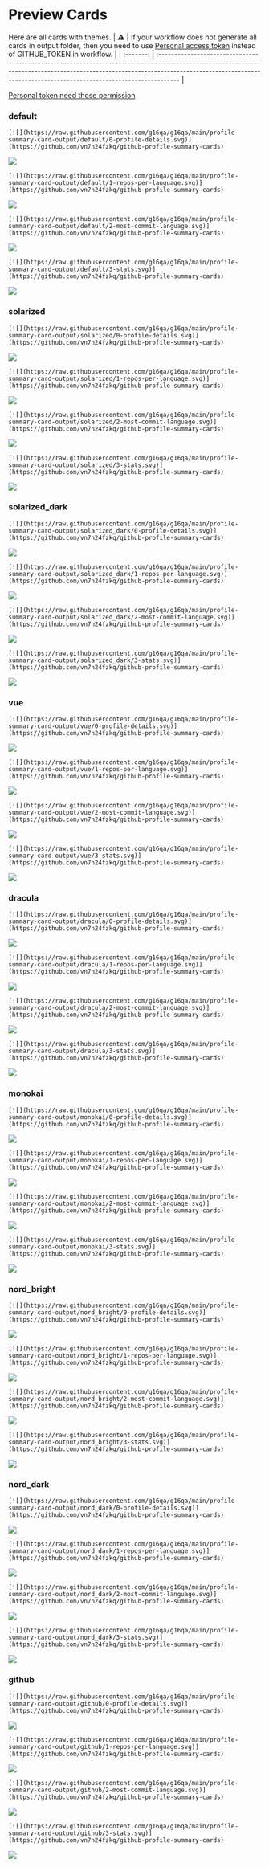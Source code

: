 
# Preview Cards

Here are all cards with themes.
| :warning: | If your workflow does not generate all cards in output folder, then you need to use [Personal access token](https://docs.github.com/en/actions/configuring-and-managing-workflows/creating-and-storing-encrypted-secrets) instead of GITHUB_TOKEN in workflow. |
| :-------: | :------------------------------------------------------------------------------------------------------------------------------------------------------------------------------------------------------------------------------------------------ |

[Personal token need those permission](https://github.com/vn7n24fzkq/github-profile-summary-cards/wiki/Personal-access-token-permissions)


### default


```
[![](https://raw.githubusercontent.com/g16qa/g16qa/main/profile-summary-card-output/default/0-profile-details.svg)](https://github.com/vn7n24fzkq/github-profile-summary-cards)
```
![](https://raw.githubusercontent.com/g16qa/g16qa/main/profile-summary-card-output/default/0-profile-details.svg)


```
[![](https://raw.githubusercontent.com/g16qa/g16qa/main/profile-summary-card-output/default/1-repos-per-language.svg)](https://github.com/vn7n24fzkq/github-profile-summary-cards)
```
![](https://raw.githubusercontent.com/g16qa/g16qa/main/profile-summary-card-output/default/1-repos-per-language.svg)


```
[![](https://raw.githubusercontent.com/g16qa/g16qa/main/profile-summary-card-output/default/2-most-commit-language.svg)](https://github.com/vn7n24fzkq/github-profile-summary-cards)
```
![](https://raw.githubusercontent.com/g16qa/g16qa/main/profile-summary-card-output/default/2-most-commit-language.svg)


```
[![](https://raw.githubusercontent.com/g16qa/g16qa/main/profile-summary-card-output/default/3-stats.svg)](https://github.com/vn7n24fzkq/github-profile-summary-cards)
```
![](https://raw.githubusercontent.com/g16qa/g16qa/main/profile-summary-card-output/default/3-stats.svg)


### solarized


```
[![](https://raw.githubusercontent.com/g16qa/g16qa/main/profile-summary-card-output/solarized/0-profile-details.svg)](https://github.com/vn7n24fzkq/github-profile-summary-cards)
```
![](https://raw.githubusercontent.com/g16qa/g16qa/main/profile-summary-card-output/solarized/0-profile-details.svg)


```
[![](https://raw.githubusercontent.com/g16qa/g16qa/main/profile-summary-card-output/solarized/1-repos-per-language.svg)](https://github.com/vn7n24fzkq/github-profile-summary-cards)
```
![](https://raw.githubusercontent.com/g16qa/g16qa/main/profile-summary-card-output/solarized/1-repos-per-language.svg)


```
[![](https://raw.githubusercontent.com/g16qa/g16qa/main/profile-summary-card-output/solarized/2-most-commit-language.svg)](https://github.com/vn7n24fzkq/github-profile-summary-cards)
```
![](https://raw.githubusercontent.com/g16qa/g16qa/main/profile-summary-card-output/solarized/2-most-commit-language.svg)


```
[![](https://raw.githubusercontent.com/g16qa/g16qa/main/profile-summary-card-output/solarized/3-stats.svg)](https://github.com/vn7n24fzkq/github-profile-summary-cards)
```
![](https://raw.githubusercontent.com/g16qa/g16qa/main/profile-summary-card-output/solarized/3-stats.svg)


### solarized_dark


```
[![](https://raw.githubusercontent.com/g16qa/g16qa/main/profile-summary-card-output/solarized_dark/0-profile-details.svg)](https://github.com/vn7n24fzkq/github-profile-summary-cards)
```
![](https://raw.githubusercontent.com/g16qa/g16qa/main/profile-summary-card-output/solarized_dark/0-profile-details.svg)


```
[![](https://raw.githubusercontent.com/g16qa/g16qa/main/profile-summary-card-output/solarized_dark/1-repos-per-language.svg)](https://github.com/vn7n24fzkq/github-profile-summary-cards)
```
![](https://raw.githubusercontent.com/g16qa/g16qa/main/profile-summary-card-output/solarized_dark/1-repos-per-language.svg)


```
[![](https://raw.githubusercontent.com/g16qa/g16qa/main/profile-summary-card-output/solarized_dark/2-most-commit-language.svg)](https://github.com/vn7n24fzkq/github-profile-summary-cards)
```
![](https://raw.githubusercontent.com/g16qa/g16qa/main/profile-summary-card-output/solarized_dark/2-most-commit-language.svg)


```
[![](https://raw.githubusercontent.com/g16qa/g16qa/main/profile-summary-card-output/solarized_dark/3-stats.svg)](https://github.com/vn7n24fzkq/github-profile-summary-cards)
```
![](https://raw.githubusercontent.com/g16qa/g16qa/main/profile-summary-card-output/solarized_dark/3-stats.svg)


### vue


```
[![](https://raw.githubusercontent.com/g16qa/g16qa/main/profile-summary-card-output/vue/0-profile-details.svg)](https://github.com/vn7n24fzkq/github-profile-summary-cards)
```
![](https://raw.githubusercontent.com/g16qa/g16qa/main/profile-summary-card-output/vue/0-profile-details.svg)


```
[![](https://raw.githubusercontent.com/g16qa/g16qa/main/profile-summary-card-output/vue/1-repos-per-language.svg)](https://github.com/vn7n24fzkq/github-profile-summary-cards)
```
![](https://raw.githubusercontent.com/g16qa/g16qa/main/profile-summary-card-output/vue/1-repos-per-language.svg)


```
[![](https://raw.githubusercontent.com/g16qa/g16qa/main/profile-summary-card-output/vue/2-most-commit-language.svg)](https://github.com/vn7n24fzkq/github-profile-summary-cards)
```
![](https://raw.githubusercontent.com/g16qa/g16qa/main/profile-summary-card-output/vue/2-most-commit-language.svg)


```
[![](https://raw.githubusercontent.com/g16qa/g16qa/main/profile-summary-card-output/vue/3-stats.svg)](https://github.com/vn7n24fzkq/github-profile-summary-cards)
```
![](https://raw.githubusercontent.com/g16qa/g16qa/main/profile-summary-card-output/vue/3-stats.svg)


### dracula


```
[![](https://raw.githubusercontent.com/g16qa/g16qa/main/profile-summary-card-output/dracula/0-profile-details.svg)](https://github.com/vn7n24fzkq/github-profile-summary-cards)
```
![](https://raw.githubusercontent.com/g16qa/g16qa/main/profile-summary-card-output/dracula/0-profile-details.svg)


```
[![](https://raw.githubusercontent.com/g16qa/g16qa/main/profile-summary-card-output/dracula/1-repos-per-language.svg)](https://github.com/vn7n24fzkq/github-profile-summary-cards)
```
![](https://raw.githubusercontent.com/g16qa/g16qa/main/profile-summary-card-output/dracula/1-repos-per-language.svg)


```
[![](https://raw.githubusercontent.com/g16qa/g16qa/main/profile-summary-card-output/dracula/2-most-commit-language.svg)](https://github.com/vn7n24fzkq/github-profile-summary-cards)
```
![](https://raw.githubusercontent.com/g16qa/g16qa/main/profile-summary-card-output/dracula/2-most-commit-language.svg)


```
[![](https://raw.githubusercontent.com/g16qa/g16qa/main/profile-summary-card-output/dracula/3-stats.svg)](https://github.com/vn7n24fzkq/github-profile-summary-cards)
```
![](https://raw.githubusercontent.com/g16qa/g16qa/main/profile-summary-card-output/dracula/3-stats.svg)


### monokai


```
[![](https://raw.githubusercontent.com/g16qa/g16qa/main/profile-summary-card-output/monokai/0-profile-details.svg)](https://github.com/vn7n24fzkq/github-profile-summary-cards)
```
![](https://raw.githubusercontent.com/g16qa/g16qa/main/profile-summary-card-output/monokai/0-profile-details.svg)


```
[![](https://raw.githubusercontent.com/g16qa/g16qa/main/profile-summary-card-output/monokai/1-repos-per-language.svg)](https://github.com/vn7n24fzkq/github-profile-summary-cards)
```
![](https://raw.githubusercontent.com/g16qa/g16qa/main/profile-summary-card-output/monokai/1-repos-per-language.svg)


```
[![](https://raw.githubusercontent.com/g16qa/g16qa/main/profile-summary-card-output/monokai/2-most-commit-language.svg)](https://github.com/vn7n24fzkq/github-profile-summary-cards)
```
![](https://raw.githubusercontent.com/g16qa/g16qa/main/profile-summary-card-output/monokai/2-most-commit-language.svg)


```
[![](https://raw.githubusercontent.com/g16qa/g16qa/main/profile-summary-card-output/monokai/3-stats.svg)](https://github.com/vn7n24fzkq/github-profile-summary-cards)
```
![](https://raw.githubusercontent.com/g16qa/g16qa/main/profile-summary-card-output/monokai/3-stats.svg)


### nord_bright


```
[![](https://raw.githubusercontent.com/g16qa/g16qa/main/profile-summary-card-output/nord_bright/0-profile-details.svg)](https://github.com/vn7n24fzkq/github-profile-summary-cards)
```
![](https://raw.githubusercontent.com/g16qa/g16qa/main/profile-summary-card-output/nord_bright/0-profile-details.svg)


```
[![](https://raw.githubusercontent.com/g16qa/g16qa/main/profile-summary-card-output/nord_bright/1-repos-per-language.svg)](https://github.com/vn7n24fzkq/github-profile-summary-cards)
```
![](https://raw.githubusercontent.com/g16qa/g16qa/main/profile-summary-card-output/nord_bright/1-repos-per-language.svg)


```
[![](https://raw.githubusercontent.com/g16qa/g16qa/main/profile-summary-card-output/nord_bright/2-most-commit-language.svg)](https://github.com/vn7n24fzkq/github-profile-summary-cards)
```
![](https://raw.githubusercontent.com/g16qa/g16qa/main/profile-summary-card-output/nord_bright/2-most-commit-language.svg)


```
[![](https://raw.githubusercontent.com/g16qa/g16qa/main/profile-summary-card-output/nord_bright/3-stats.svg)](https://github.com/vn7n24fzkq/github-profile-summary-cards)
```
![](https://raw.githubusercontent.com/g16qa/g16qa/main/profile-summary-card-output/nord_bright/3-stats.svg)


### nord_dark


```
[![](https://raw.githubusercontent.com/g16qa/g16qa/main/profile-summary-card-output/nord_dark/0-profile-details.svg)](https://github.com/vn7n24fzkq/github-profile-summary-cards)
```
![](https://raw.githubusercontent.com/g16qa/g16qa/main/profile-summary-card-output/nord_dark/0-profile-details.svg)


```
[![](https://raw.githubusercontent.com/g16qa/g16qa/main/profile-summary-card-output/nord_dark/1-repos-per-language.svg)](https://github.com/vn7n24fzkq/github-profile-summary-cards)
```
![](https://raw.githubusercontent.com/g16qa/g16qa/main/profile-summary-card-output/nord_dark/1-repos-per-language.svg)


```
[![](https://raw.githubusercontent.com/g16qa/g16qa/main/profile-summary-card-output/nord_dark/2-most-commit-language.svg)](https://github.com/vn7n24fzkq/github-profile-summary-cards)
```
![](https://raw.githubusercontent.com/g16qa/g16qa/main/profile-summary-card-output/nord_dark/2-most-commit-language.svg)


```
[![](https://raw.githubusercontent.com/g16qa/g16qa/main/profile-summary-card-output/nord_dark/3-stats.svg)](https://github.com/vn7n24fzkq/github-profile-summary-cards)
```
![](https://raw.githubusercontent.com/g16qa/g16qa/main/profile-summary-card-output/nord_dark/3-stats.svg)


### github


```
[![](https://raw.githubusercontent.com/g16qa/g16qa/main/profile-summary-card-output/github/0-profile-details.svg)](https://github.com/vn7n24fzkq/github-profile-summary-cards)
```
![](https://raw.githubusercontent.com/g16qa/g16qa/main/profile-summary-card-output/github/0-profile-details.svg)


```
[![](https://raw.githubusercontent.com/g16qa/g16qa/main/profile-summary-card-output/github/1-repos-per-language.svg)](https://github.com/vn7n24fzkq/github-profile-summary-cards)
```
![](https://raw.githubusercontent.com/g16qa/g16qa/main/profile-summary-card-output/github/1-repos-per-language.svg)


```
[![](https://raw.githubusercontent.com/g16qa/g16qa/main/profile-summary-card-output/github/2-most-commit-language.svg)](https://github.com/vn7n24fzkq/github-profile-summary-cards)
```
![](https://raw.githubusercontent.com/g16qa/g16qa/main/profile-summary-card-output/github/2-most-commit-language.svg)


```
[![](https://raw.githubusercontent.com/g16qa/g16qa/main/profile-summary-card-output/github/3-stats.svg)](https://github.com/vn7n24fzkq/github-profile-summary-cards)
```
![](https://raw.githubusercontent.com/g16qa/g16qa/main/profile-summary-card-output/github/3-stats.svg)

